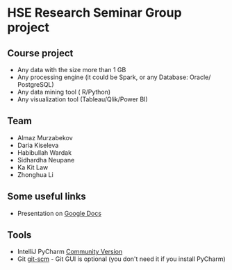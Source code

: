 # HSE Research Seminar Group project

## Course project
- Any data with the size more than 1 GB
- Any processing engine (it could be Spark, or any Database: Oracle/ PostgreSQL)
- Any data mining tool ( R/Python)
- Any visualization tool (Tableau/Qlik/Power BI)

## Team
- Almaz Murzabekov
- Daria Kiseleva
- Habibullah Wardak
- Sidhardha Neupane
- Ka Kit Law
- Zhonghua Li

## Some useful links
- Presentation on [Google Docs](https://docs.google.com/presentation/d/1BDrsoztArDb4ak4H60tENnYWOJW9O4x3A4PfyusITWM/)

## Tools 
- IntelliJ PyCharm [Community Version](https://www.jetbrains.com/ru-ru/pycharm/download/)
- Git [git-scm](https://git-scm.com/download/) - Git GUI is optional (you don't need it if you install PyCharm)

